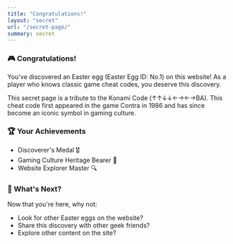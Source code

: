 ```yaml
---
title: "Congratulations!"
layout: "secret"
url: "/secret-page/"
summary: secret
---
```


### 🎮 Congratulations!

You've discovered an Easter egg (Easter Egg ID: No.1) on this website! As a player who knows classic game cheat codes, you deserve this discovery.

This secret page is a tribute to the Konami Code (↑↑↓↓←→←→BA). This cheat code first appeared in the game Contra in 1986 and has since become an iconic symbol in gaming culture.

### 🏆 Your Achievements

- Discoverer's Medal 🎖️
- Gaming Culture Heritage Bearer 👑
- Website Explorer Master 🔍

### 💫 What's Next?

Now that you're here, why not:
- Look for other Easter eggs on the website?
- Share this discovery with other geek friends?
- Explore other content on the site? 
